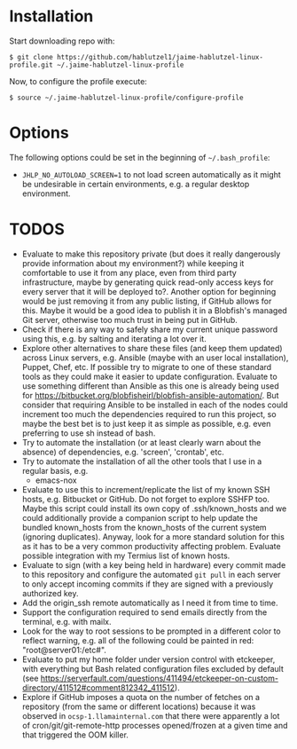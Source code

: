 # Installation #

Start downloading repo with:

```
$ git clone https://github.com/hablutzel1/jaime-hablutzel-linux-profile.git ~/.jaime-hablutzel-linux-profile
```

Now, to configure the profile execute:

```
$ source ~/.jaime-hablutzel-linux-profile/configure-profile
```

# Options #

The following options could be set in the beginning of `~/.bash_profile`:

- `JHLP_NO_AUTOLOAD_SCREEN=1` to not load screen automatically as it might be undesirable in certain environments, e.g. a regular desktop environment.

# TODOS #

* Evaluate to make this repository private (but does it really dangerously provide information about my environment?) while keeping it comfortable to use it from any place, even from third party infrastructure, maybe by generating quick read-only access keys for every server that it will be deployed to?. Another option for beginning would be just removing it from any public listing, if GitHub allows for this. Maybe it would be a good idea to publish it in a Blobfish's managed Git server, otherwise too much trust in being put in GitHub.
* Check if there is any way to safely share my current unique password using this, e.g. by salting and iterating a lot over it.
* Explore other alternatives to share these files (and keep them updated) across Linux servers, e.g. Ansible (maybe with an user local installation), Puppet, Chef, etc. If possible try to migrate to one of these standard tools as they could make it easier to update configuration. Evaluate to use something different than Ansible as this one is already being used for https://bitbucket.org/blobfisheirl/blobfish-ansible-automation/. But consider that requiring Ansible to be installed in each of the nodes could increment too much the dependencies required to run this project, so maybe the best bet is to just keep it as simple as possible, e.g. even preferring to use sh instead of bash.
* Try to automate the installation (or at least clearly warn about the absence) of dependencies, e.g. 'screen', 'crontab', etc.
* Try to automate the installation of all the other tools that I use in a regular basis, e.g.
  * emacs-nox
* Evaluate to use this to increment/replicate the list of my known SSH hosts, e.g. Bitbucket or GitHub. Do not forget to explore SSHFP too. Maybe this script could install its own copy of .ssh/known_hosts and we could additionally provide a companion script to help update the bundled known_hosts from the known_hosts of the current system (ignoring duplicates). Anyway, look for a more standard solution for this as it has to be a very common productivity affecting problem. Evaluate possible integration with my Termius list of known hosts.
* Evaluate to sign (with a key being held in hardware) every commit made to this repository and configure the automated `git pull` in each server to only accept incoming commits if they are signed with a previously authorized key.
* Add the origin_ssh remote automatically as I need it from time to time.
* Support the configuration required to send emails directly from the terminal, e.g. with mailx.
* Look for the way to root sessions to be prompted in a different color to reflect warning, e.g. all of the following could be painted in red: "root@server01:/etc#".
* Evaluate to put my home folder under version control with etckeeper, with everything but Bash related configuration files excluded by default (see https://serverfault.com/questions/411494/etckeeper-on-custom-directory/411512#comment812342_411512).
* Explore if GitHub imposes a quota on the number of fetches on a repository (from the same or different locations) because it was observed in `ocsp-1.llamainternal.com` that there were apparently a lot of cron/git/git-remote-http processes opened/frozen at a given time and that triggered the OOM killer.
